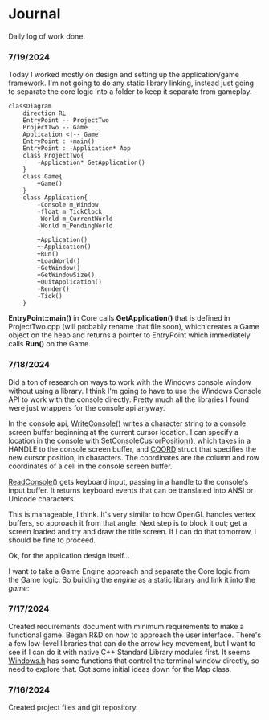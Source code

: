 ﻿# Journal
Daily log of work done.

### 7/19/2024
Today I worked mostly on design and setting up the application/game framework. I'm not going to do any static library linking, instead just going to separate the core logic into a folder to keep it separate from gameplay.

```mermaid
classDiagram
    direction RL
    EntryPoint -- ProjectTwo
    ProjectTwo -- Game
    Application <|-- Game
    EntryPoint : +main()
    EntryPoint : -Application* App
    class ProjectTwo{
        -Application* GetApplication()
    }
    class Game{
        +Game()
    }
    class Application{
        -Console m_Window
        -float m_TickClock
        -World m_CurrentWorld
        -World m_PendingWorld
        
        +Application()
        +~Application()
        +Run()
        +LoadWorld()
        +GetWindow()
        +GetWindowSize()
        +QuitApplication()
        -Render()
        -Tick()
    }
```
**EntryPoint::main()** in Core calls **GetApplication()** that is defined in ProjectTwo.cpp (will probably rename that file soon), which creates a Game object on the heap and returns a pointer to EntryPoint which immediately calls **Run()** on the Game. 


### 7/18/2024
Did a ton of research on ways to work with the Windows console window without using a library. I think I'm going to have to use the Windows Console API to work with the console directly. Pretty much all the libraries I found were just wrappers for the console api anyway.

In the console api, [WriteConsole()](https://learn.microsoft.com/en-us/windows/console/writeconsole) writes a character string to a console screen buffer beginning at the current cursor location. I can specify a location in the console with [SetConsoleCusrorPosition()](https://learn.microsoft.com/en-us/windows/console/setconsolecursorposition), which takes in a HANDLE to the console screen buffer, and [COORD](https://learn.microsoft.com/en-us/windows/console/coord-str) struct that specifies the new cursor position, in characters. The coordinates are the column and row coordinates of a cell in the console screen buffer.

[ReadConsole()](https://learn.microsoft.com/en-us/windows/console/readconsole) gets keyboard input, passing in a handle to the console's input buffer. It returns keyboard events that can be translated into ANSI or Unicode characters.

This is manageable, I think. It's very similar to how OpenGL handles vertex buffers, so approach it from that angle. Next step is to block it out; get a screen loaded and try and draw the title screen. If I can do that tomorrow, I should be fine to proceed.

Ok, for the application design itself...

I want to take a Game Engine approach and separate the Core logic from the Game logic. So building the _engine_ as a static library and link it into the _game_:



### 7/17/2024
Created requirements document with minimum requirements to make a functional game. Began R&D on how to approach the user interface. There's a few low-level libraries that can do the arrow key movement, but I want to see if I can do it with native C++ Standard Library modules first. It seems [Windows.h](https://learn.microsoft.com/en-us/windows/console/console-functions) has some functions that control the terminal window directly, so need to explore that. Got some initial ideas down for the Map class.

### 7/16/2024
Created project files and git repository.
